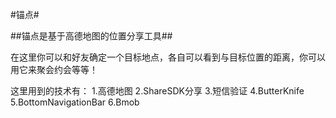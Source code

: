 #锚点#

##锚点是基于高德地图的位置分享工具##

在这里你可以和好友确定一个目标地点，各自可以看到与目标位置的距离，你可以用它来聚会约会等等！

这里用到的技术有：
1.高德地图
2.ShareSDK分享
3.短信验证
4.ButterKnife
5.BottomNavigationBar
6.Bmob